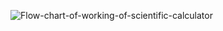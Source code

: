 ![Flow-chart-of-working-of-scientific-calculator](https://user-images.githubusercontent.com/94215142/144204815-e2e2ae9a-8f56-4de0-adc1-f39cca52f6e2.png)

